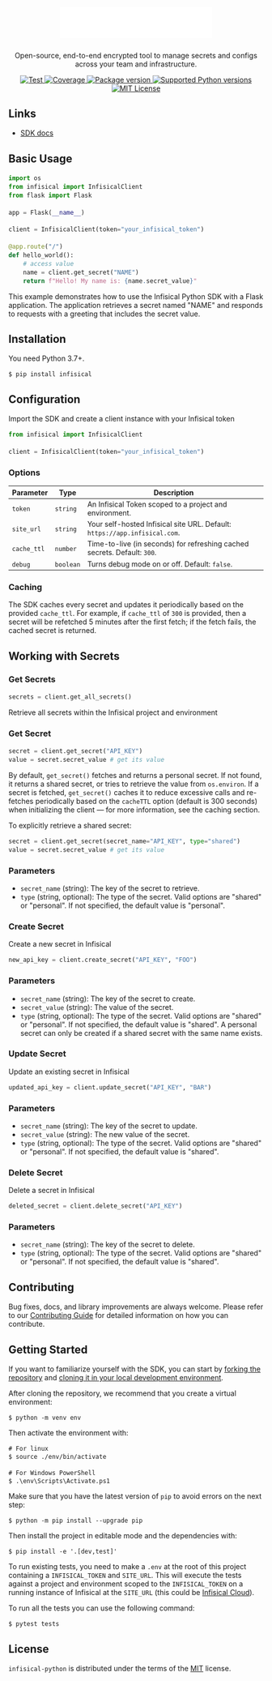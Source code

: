 <h1 align="center">
    <a href="https://github.com/Infisical/infisical">
        <img width="300" src="https://raw.githubusercontent.com/Infisical/infisical-node/main/img/logoname-white.svg#gh-dark-mode-only" alt="infisical">
    </a>
</h1>
<p align="center">
  <p align="center">Open-source, end-to-end encrypted tool to manage secrets and configs across your team and infrastructure.</p>
</p>


<p align="center">
<a href="https://github.com/Astropilot/infisical-python/actions?query=workflow%3ATest+event%3Apush+branch%3Amain" target="_blank">
    <img src="https://github.com/Astropilot/infisical-python/workflows/Test/badge.svg?event=push&branch=main" alt="Test">
</a>
<a href="https://coverage-badge.samuelcolvin.workers.dev/redirect/Astropilot/infisical-python" target="_blank">
    <img src="https://coverage-badge.samuelcolvin.workers.dev/Astropilot/infisical-python.svg" alt="Coverage">
</a>
<a href="https://pypi.org/project/infisical" target="_blank">
    <img src="https://img.shields.io/pypi/v/infisical?color=%2334D058&label=pypi%20package" alt="Package version">
</a>
<a href="https://pypi.org/project/infisical" target="_blank">
    <img src="https://img.shields.io/pypi/pyversions/infisical.svg?color=%2334D058" alt="Supported Python versions">
</a>
<a href="https://github.com/Astropilot/infisical-python/blob/master/LICENSE">
    <img src="https://img.shields.io/github/license/Astropilot/infisical-python" alt="MIT License">
</a>
</p>

## Links

- [SDK docs](https://infisical.com/docs/sdks/languages/python)

## Basic Usage

```py
import os
from infisical import InfisicalClient
from flask import Flask

app = Flask(__name__)

client = InfisicalClient(token="your_infisical_token")

@app.route("/")
def hello_world():
    # access value
    name = client.get_secret("NAME")
    return f"Hello! My name is: {name.secret_value}"
```

This example demonstrates how to use the Infisical Python SDK with a Flask application. The application retrieves a secret named "NAME" and responds to requests with a greeting that includes the secret value.

## Installation

You need Python 3.7+.

```console
$ pip install infisical
```

## Configuration

Import the SDK and create a client instance with your Infisical token


```py
from infisical import InfisicalClient

client = InfisicalClient(token="your_infisical_token")
```

### Options

| Parameter | Type     | Description |
| --------- | -------- | ----------- |
| `token`   | `string` | An Infisical Token scoped to a project and environment. |
| `site_url` | `string` | Your self-hosted Infisical site URL. Default: `https://app.infisical.com`. |
| `cache_ttl`| `number` | Time-to-live (in seconds) for refreshing cached secrets. Default: `300`.|
| `debug`   | `boolean` | Turns debug mode on or off. Default: `false`.      |

### Caching

The SDK caches every secret and updates it periodically based on the provided `cache_ttl`. For example, if `cache_ttl` of `300` is provided, then a secret will be refetched 5 minutes after the first fetch; if the fetch fails, the cached secret is returned.

## Working with Secrets

### Get Secrets

```py
secrets = client.get_all_secrets()
```

Retrieve all secrets within the Infisical project and environment

### Get Secret

```py
secret = client.get_secret("API_KEY")
value = secret.secret_value # get its value
```

By default, `get_secret()` fetches and returns a personal secret. If not found, it returns a shared secret, or tries to retrieve the value from `os.environ`. If a secret is fetched, `get_secret()` caches it to reduce excessive calls and re-fetches periodically based on the `cacheTTL` option (default is 300 seconds) when initializing the client — for more information, see the caching section.

To explicitly retrieve a shared secret:

```py
secret = client.get_secret(secret_name="API_KEY", type="shared")
value = secret.secret_value # get its value
```

### Parameters

- `secret_name` (string): The key of the secret to retrieve.
- `type` (string, optional): The type of the secret. Valid options are "shared" or "personal". If not specified, the default value is "personal".

### Create Secret

Create a new secret in Infisical

```py
new_api_key = client.create_secret("API_KEY", "FOO")
```

### Parameters

- `secret_name` (string): The key of the secret to create.
- `secret_value` (string): The value of the secret.
- `type` (string, optional): The type of the secret. Valid options are "shared" or "personal". If not specified, the default value is "shared". A personal secret can only be created if a shared secret with the same name exists.

### Update Secret

Update an existing secret in Infisical

```py
updated_api_key = client.update_secret("API_KEY", "BAR")
```

### Parameters

- `secret_name` (string): The key of the secret to update.
- `secret_value` (string): The new value of the secret.
- `type` (string, optional): The type of the secret. Valid options are "shared" or "personal". If not specified, the default value is "shared".

### Delete Secret

Delete a secret in Infisical

```py
deleted_secret = client.delete_secret("API_KEY")
```

### Parameters

- `secret_name` (string): The key of the secret to delete.
- `type` (string, optional): The type of the secret. Valid options are "shared" or "personal". If not specified, the default value is "shared".

## Contributing

Bug fixes, docs, and library improvements are always welcome. Please refer to our [Contributing Guide](https://infisical.com/docs/contributing/overview) for detailed information on how you can contribute.

## Getting Started

If you want to familiarize yourself with the SDK, you can start by [forking the repository](https://docs.github.com/en/get-started/quickstart/fork-a-repo) and [cloning it in your local development environment](https://docs.github.com/en/repositories/creating-and-managing-repositories/cloning-a-repository). 

After cloning the repository, we recommend that you create a virtual environment:

```console
$ python -m venv env
```

Then activate the environment with:

```console
# For linux
$ source ./env/bin/activate

# For Windows PowerShell
$ .\env\Scripts\Activate.ps1
```

Make sure that you have the latest version of `pip` to avoid errors on the next step:
```console
$ python -m pip install --upgrade pip
```

Then install the project in editable mode and the dependencies with:
```console
$ pip install -e '.[dev,test]'
```

To run existing tests, you need to make a `.env` at the root of this project containing a `INFISICAL_TOKEN` and `SITE_URL`. This will execute the tests against a project and environment scoped to the `INFISICAL_TOKEN` on a running instance of Infisical at the `SITE_URL` (this could be [Infisical Cloud](https://app.infisical.com)).

To run all the tests you can use the following command:

```console
$ pytest tests
```

## License

`infisical-python` is distributed under the terms of the [MIT](https://spdx.org/licenses/MIT.html) license.
